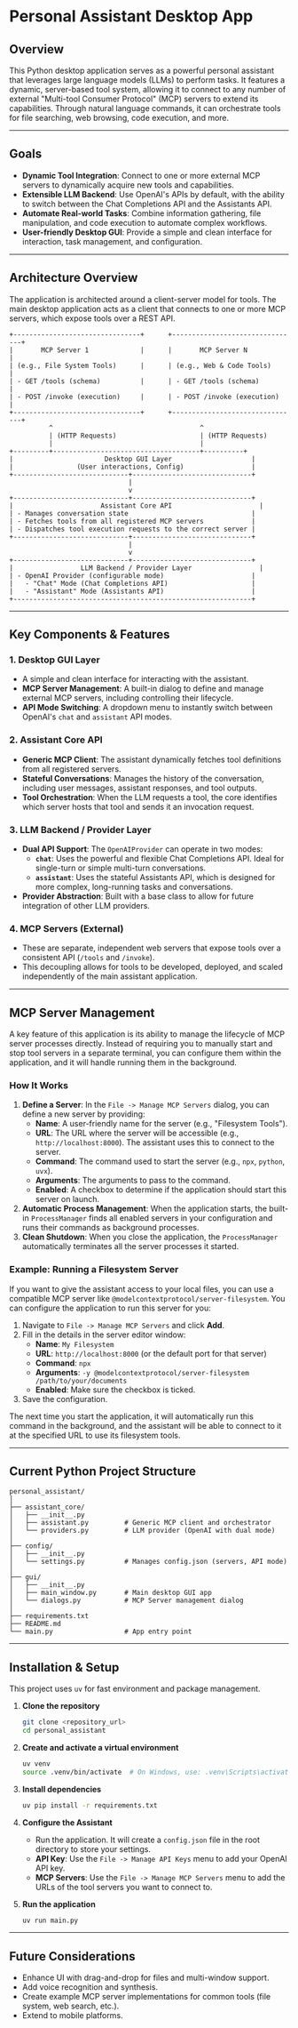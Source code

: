 # Personal Assistant Desktop App

## Overview

This Python desktop application serves as a powerful personal assistant that leverages large language models (LLMs) to perform tasks. It features a dynamic, server-based tool system, allowing it to connect to any number of external "Multi-tool Consumer Protocol" (MCP) servers to extend its capabilities. Through natural language commands, it can orchestrate tools for file searching, web browsing, code execution, and more.

---

## Goals

- **Dynamic Tool Integration**: Connect to one or more external MCP servers to dynamically acquire new tools and capabilities.
- **Extensible LLM Backend**: Use OpenAI's APIs by default, with the ability to switch between the Chat Completions API and the Assistants API.
- **Automate Real-world Tasks**: Combine information gathering, file manipulation, and code execution to automate complex workflows.
- **User-friendly Desktop GUI**: Provide a simple and clean interface for interaction, task management, and configuration.

---

## Architecture Overview

The application is architected around a client-server model for tools. The main desktop application acts as a client that connects to one or more MCP servers, which expose tools over a REST API.

```
+--------------------------------+      +--------------------------------+
|       MCP Server 1             |      |       MCP Server N             |
| (e.g., File System Tools)      |      | (e.g., Web & Code Tools)       |
| - GET /tools (schema)          |      | - GET /tools (schema)          |
| - POST /invoke (execution)     |      | - POST /invoke (execution)     |
+--------------------------------+      +--------------------------------+
          ^                                     ^
          | (HTTP Requests)                     | (HTTP Requests)
          |                                     |
+---------+-------------------------------------+----------+
|                       Desktop GUI Layer                    |
|                (User interactions, Config)                 |
+-----------------------------+------------------------------+
                              |
                              v
+-----------------------------+------------------------------+
|                      Assistant Core API                      |
| - Manages conversation state                               |
| - Fetches tools from all registered MCP servers            |
| - Dispatches tool execution requests to the correct server |
+-----------------------------+------------------------------+
                              |
                              v
+-----------------------------+------------------------------+
|                 LLM Backend / Provider Layer                 |
| - OpenAI Provider (configurable mode)                      |
|   - "Chat" Mode (Chat Completions API)                     |
|   - "Assistant" Mode (Assistants API)                      |
+------------------------------------------------------------+
```

---

## Key Components & Features

### 1. Desktop GUI Layer
- A simple and clean interface for interacting with the assistant.
- **MCP Server Management**: A built-in dialog to define and manage external MCP servers, including controlling their lifecycle.
- **API Mode Switching**: A dropdown menu to instantly switch between OpenAI's `chat` and `assistant` API modes.

### 2. Assistant Core API
- **Generic MCP Client**: The assistant dynamically fetches tool definitions from all registered servers.
- **Stateful Conversations**: Manages the history of the conversation, including user messages, assistant responses, and tool outputs.
- **Tool Orchestration**: When the LLM requests a tool, the core identifies which server hosts that tool and sends it an invocation request.

### 3. LLM Backend / Provider Layer
- **Dual API Support**: The `OpenAIProvider` can operate in two modes:
    - **`chat`**: Uses the powerful and flexible Chat Completions API. Ideal for single-turn or simple multi-turn conversations.
    - **`assistant`**: Uses the stateful Assistants API, which is designed for more complex, long-running tasks and conversations.
- **Provider Abstraction**: Built with a base class to allow for future integration of other LLM providers.

### 4. MCP Servers (External)
- These are separate, independent web servers that expose tools over a consistent API (`/tools` and `/invoke`).
- This decoupling allows for tools to be developed, deployed, and scaled independently of the main assistant application.

---

## MCP Server Management

A key feature of this application is its ability to manage the lifecycle of MCP server processes directly. Instead of requiring you to manually start and stop tool servers in a separate terminal, you can configure them within the application, and it will handle running them in the background.

### How It Works
1.  **Define a Server**: In the `File -> Manage MCP Servers` dialog, you can define a new server by providing:
    - **Name**: A user-friendly name for the server (e.g., "Filesystem Tools").
    - **URL**: The URL where the server will be accessible (e.g., `http://localhost:8000`). The assistant uses this to connect to the server.
    - **Command**: The command used to start the server (e.g., `npx`, `python`, `uvx`).
    - **Arguments**: The arguments to pass to the command.
    - **Enabled**: A checkbox to determine if the application should start this server on launch.
2.  **Automatic Process Management**: When the application starts, the built-in `ProcessManager` finds all enabled servers in your configuration and runs their commands as background processes.
3.  **Clean Shutdown**: When you close the application, the `ProcessManager` automatically terminates all the server processes it started.

### Example: Running a Filesystem Server

If you want to give the assistant access to your local files, you can use a compatible MCP server like `@modelcontextprotocol/server-filesystem`. You can configure the application to run this server for you:

1.  Navigate to `File -> Manage MCP Servers` and click **Add**.
2.  Fill in the details in the server editor window:
    - **Name**: `My Filesystem`
    - **URL**: `http://localhost:8000` (or the default port for that server)
    - **Command**: `npx`
    - **Arguments**: `-y @modelcontextprotocol/server-filesystem /path/to/your/documents`
    - **Enabled**: Make sure the checkbox is ticked.
3.  Save the configuration.

The next time you start the application, it will automatically run this command in the background, and the assistant will be able to connect to it at the specified URL to use its filesystem tools.

---

## Current Python Project Structure

```
personal_assistant/
│
├── assistant_core/
│   ├── __init__.py
│   ├── assistant.py         # Generic MCP client and orchestrator
│   └── providers.py         # LLM provider (OpenAI with dual mode)
│
├── config/
│   ├── __init__.py
│   └── settings.py          # Manages config.json (servers, API mode)
│
├── gui/
│   ├── __init__.py
│   ├── main_window.py       # Main desktop GUI app
│   └── dialogs.py           # MCP Server management dialog
│
├── requirements.txt
├── README.md
└── main.py                  # App entry point
```

---

## Installation & Setup

This project uses `uv` for fast environment and package management.

1.  **Clone the repository**
    ```bash
    git clone <repository_url>
    cd personal_assistant
    ```

2.  **Create and activate a virtual environment**
    ```bash
    uv venv
    source .venv/bin/activate  # On Windows, use: .venv\Scripts\activate
    ```

3.  **Install dependencies**
    ```bash
    uv pip install -r requirements.txt
    ```

4.  **Configure the Assistant**
    - Run the application. It will create a `config.json` file in the root directory to store your settings.
    - **API Key**: Use the `File -> Manage API Keys` menu to add your OpenAI API key.
    - **MCP Servers**: Use the `File -> Manage MCP Servers` menu to add the URLs of the tool servers you want to connect to.

5.  **Run the application**
    ```bash
    uv run main.py
    ```

---

## Future Considerations

- Enhance UI with drag-and-drop for files and multi-window support.
- Add voice recognition and synthesis.
- Create example MCP server implementations for common tools (file system, web search, etc.).
- Extend to mobile platforms.
